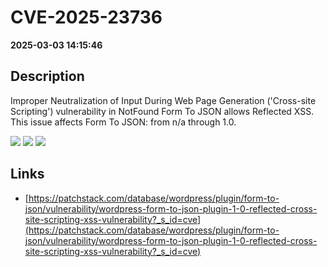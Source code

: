 # CVE-2025-23736

**2025-03-03 14:15:46**

## Description
Improper Neutralization of Input During Web Page Generation ('Cross-site Scripting') vulnerability in NotFound Form To JSON allows Reflected XSS. This issue affects Form To JSON: from n/a through 1.0.

![](https://img.shields.io/static/v1?label=Score&message=7.1&color=red)
![](https://img.shields.io/static/v1?label=Severity&message=HIGH&color=red)
![](https://img.shields.io/static/v1?label=CWE&message=XSS&color=green)

## Links
- [https://patchstack.com/database/wordpress/plugin/form-to-json/vulnerability/wordpress-form-to-json-plugin-1-0-reflected-cross-site-scripting-xss-vulnerability?_s_id=cve](https://patchstack.com/database/wordpress/plugin/form-to-json/vulnerability/wordpress-form-to-json-plugin-1-0-reflected-cross-site-scripting-xss-vulnerability?_s_id=cve)
